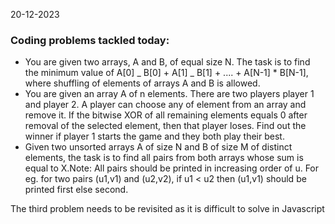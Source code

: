20-12-2023

### Coding problems tackled today:

- You are given two arrays, A and B, of equal size N. The task is to find the minimum value of A[0] _ B[0] + A[1] _ B[1] + .... + A[N-1] \* B[N-1], where shuffling of elements of arrays A and B is allowed.
- You are given an array A of n elements. There are two players player 1 and player 2.
  A player can choose any of element from an array and remove it. If the bitwise XOR of all remaining elements equals 0 after removal of the selected element, then that player loses. Find out the winner if player 1 starts the game and they both play their best.
- Given two unsorted arrays A of size N and B of size M of distinct elements, the task is to find all pairs from both arrays whose sum is equal to X.Note: All pairs should be printed in increasing order of u. For eg. for two pairs (u1,v1) and (u2,v2), if u1 < u2 then
  (u1,v1) should be printed first else second.

The third problem needs to be revisited as it is difficult to solve in Javascript
